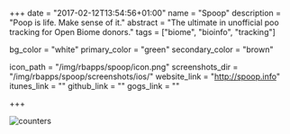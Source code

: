 +++
date = "2017-02-12T13:54:56+01:00"
name = "Spoop"
description = "Poop is life. Make sense of it."
abstract = "The ultimate in unofficial poo tracking for Open Biome donors."
tags = ["biome", "bioinfo", "tracking"]

bg_color = "white"
primary_color = "green"
secondary_color = "brown"

icon_path = "/img/rbapps/spoop/icon.png"
screenshots_dir = "/img/rbapps/spoop/screenshots/ios/"
website_link = "http://spoop.info"
itunes_link = ""
github_link = ""
gogs_link = ""

+++

![counters](/img/rbapps/spoop/screenshots/demo_counters.png)